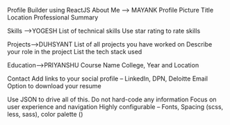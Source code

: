 Profile Builder using ReactJS About Me --> MAYANK Profile Picture Title Location Professional Summary

Skills -->YOGESH List of technical skills Use star rating to rate skills

Projects-->DUHSYANT List of all projects you have worked on Describe your role in the project List the tech stack used

Education-->PRIYANSHU Course Name College, Year and Location

Contact Add links to your social profile – LinkedIn, DPN, Deloitte Email Option to download your resume

Use JSON to drive all of this. Do not hard-code any information Focus on user experience and navigation Highly configurable – Fonts, Spacing (scss, less, sass), color palette ()